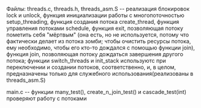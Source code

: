 Файлы:
threads.c, threads.h, threads_asm.S -- 
реализация блокировок lock и unlock, 
функция инициализации работы с многопоточностью setup_threading,
функция создания потока create_thread, 
функция управления потоками schedule,
функция exit, позволяющая потоку пометить себя "мёртвым" (она есть, но не используется, потому что фактически делает из потока зомби; чтобы очистить ресурсы потока, ему необходимо, чтобы его кто-то дождался с помощью функции join),
функция join, позволяющая потоку дождаться завершения другого потока;
функции switch_threads и init_stack используютс при переключении и создании потоков, соответственно, и, в целом, предназначены только для служебного использования(реализованы в threads_asm.S)

main.c -- функции many_test(), create_n_join_test() и cascade_test(int) проверяют работу с потоками
